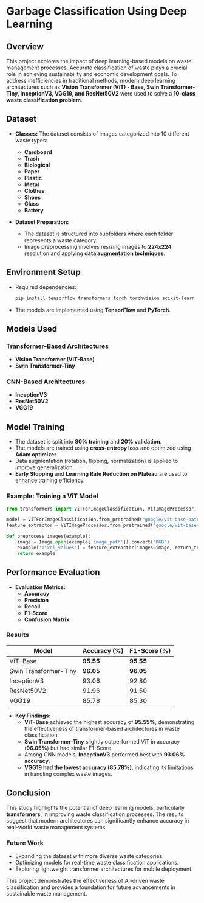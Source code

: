 # Garbage Classification Using Deep Learning

## Overview
This project explores the impact of deep learning-based models on waste management processes. Accurate classification of waste plays a crucial role in achieving sustainability and economic development goals. To address inefficiencies in traditional methods, modern deep learning architectures such as **Vision Transformer (ViT) - Base, Swin Transformer-Tiny, InceptionV3, VGG19, and ResNet50V2** were used to solve a **10-class waste classification problem**.

## Dataset
- **Classes:** The dataset consists of images categorized into 10 different waste types:
  - **Cardboard**
  - **Trash**
  - **Biological**
  - **Paper**
  - **Plastic**
  - **Metal**
  - **Clothes**
  - **Shoes**
  - **Glass**
  - **Battery**

- **Dataset Preparation:**
  - The dataset is structured into subfolders where each folder represents a waste category.
  - Image preprocessing involves resizing images to **224x224** resolution and applying **data augmentation techniques**.

## Environment Setup
- Required dependencies:
  ```bash
  pip install tensorflow transformers torch torchvision scikit-learn numpy pandas matplotlib
  ```
- The models are implemented using **TensorFlow** and **PyTorch**.

## Models Used
### Transformer-Based Architectures
- **Vision Transformer (ViT-Base)**
- **Swin Transformer-Tiny**

### CNN-Based Architectures
- **InceptionV3**
- **ResNet50V2**
- **VGG19**

## Model Training
- The dataset is split into **80% training** and **20% validation**.
- The models are trained using **cross-entropy loss** and optimized using **Adam optimizer**.
- Data augmentation (rotation, flipping, normalization) is applied to improve generalization.
- **Early Stopping** and **Learning Rate Reduction on Plateau** are used to enhance training efficiency.

### Example: Training a ViT Model
```python
from transformers import ViTForImageClassification, ViTImageProcessor, TrainingArguments, Trainer

model = ViTForImageClassification.from_pretrained("google/vit-base-patch16-224", num_labels=10)
feature_extractor = ViTImageProcessor.from_pretrained("google/vit-base-patch16-224")

def preprocess_images(example):
    image = Image.open(example['image_path']).convert("RGB")
    example['pixel_values'] = feature_extractor(images=image, return_tensors="pt").pixel_values[0]
    return example
```

## Performance Evaluation
- **Evaluation Metrics:**
  - **Accuracy**
  - **Precision**
  - **Recall**
  - **F1-Score**
  - **Confusion Matrix**

### Results
| Model                 | Accuracy (%) | F1-Score (%) |
|-----------------------|-------------|-------------|
| ViT-Base             | **95.55**    | **95.55**    |
| Swin Transformer-Tiny| **96.05**    | **96.05**    |
| InceptionV3          | 93.06        | 92.80       |
| ResNet50V2           | 91.96        | 91.50       |
| VGG19                | 85.78        | 85.30       |

- **Key Findings:**
  - **ViT-Base** achieved the highest accuracy of **95.55%**, demonstrating the effectiveness of transformer-based architectures in waste classification.
  - **Swin Transformer-Tiny** slightly outperformed ViT in accuracy (**96.05%**) but had similar F1-Score.
  - Among CNN models, **InceptionV3** performed best with **93.06% accuracy**.
  - **VGG19 had the lowest accuracy (85.78%)**, indicating its limitations in handling complex waste images.

## Conclusion
This study highlights the potential of deep learning models, particularly **transformers**, in improving waste classification processes. The results suggest that modern architectures can significantly enhance accuracy in real-world waste management systems.

### Future Work
- Expanding the dataset with more diverse waste categories.
- Optimizing models for real-time waste classification applications.
- Exploring lightweight transformer architectures for mobile deployment.

This project demonstrates the effectiveness of AI-driven waste classification and provides a foundation for future advancements in sustainable waste management.

